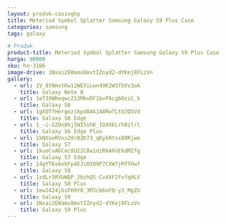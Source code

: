 ```yaml
---
layout: produk-casinghp
title: Meteriod Symbol Splatter Samsung Galaxy S9 Plus Case
categories: samsung
tags: galaxy

# Produk
product-title: Meteriod Symbol Splatter Samsung Galaxy S9 Plus Case
harga: 90000
sku: hn-3106
image-drive: 1Nxai2EWamu9mvtIZnyd2-dYKej8FLzVn
gallery:
  - url: 1V_8tNmvtKw12WEXiLwn49K2W3fbVx3oA
    title: Galaxy Note 8
  - url: 1eT3XWKeqwcZ13MkvRF1bvPAcgbOziC_k
    title: Galaxy S6
  - url: 1gXOTfHergozibpd0Ak1A8RwTLtQJQ5Vd
    title: Galaxy S6 Edge
  - url: 1_-i-G2On8hjIWI5shK_IQ4XELrhDzlrl
    title: Galaxy S6 Edge Plus
  - url: 1kNXxeRVxx20rBZK73_qKykRtsx88Rjwe
    title: Galaxy S7
  - url: 1kuoCvA6Cnc8UI2C8w1dzRkAXnEkdMZfg
    title: Galaxy S7 Edge
  - url: 14gYT6s6ehFp4EJiOI09F7CXW7jMfTHwf
    title: Galaxy S8
  - url: 1zdLr5RVUWQP_2bzhQ5-CvXXF2fvfqHLV
    title: Galaxy S8 Plus
  - url: 1ew2424j6sFH9Y0_3M3cb6oFQ-y3_MgZU
    title: Galaxy S9
  - url: 1Nxai2EWamu9mvtIZnyd2-dYKej8FLzVn
    title: Galaxy S9 Plus
---
```

